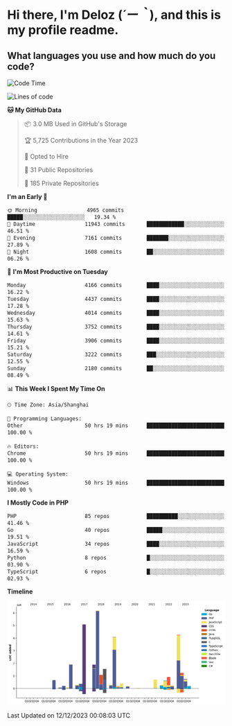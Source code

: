 # **Hi there, I'm Deloz (*´ー｀*), and this is my profile readme.**

## **What languages you use and how much do you code?**

<!--START_SECTION:waka-->
![Code Time](http://img.shields.io/badge/Code%20Time-2%2C968%20hrs%2059%20mins-blue)

![Lines of code](https://img.shields.io/badge/From%20Hello%20World%20I%27ve%20Written-33.5%20million%20lines%20of%20code-blue)

**🐱 My GitHub Data** 

> 📦 3.0 MB Used in GitHub's Storage 
 > 
> 🏆 5,725 Contributions in the Year 2023
 > 
> 💼 Opted to Hire
 > 
> 📜 31 Public Repositories 
 > 
> 🔑 185 Private Repositories 
 > 
**I'm an Early 🐤** 

```text
🌞 Morning                4965 commits        █████░░░░░░░░░░░░░░░░░░░░   19.34 % 
🌆 Daytime                11943 commits       ████████████░░░░░░░░░░░░░   46.51 % 
🌃 Evening                7161 commits        ███████░░░░░░░░░░░░░░░░░░   27.89 % 
🌙 Night                  1608 commits        ██░░░░░░░░░░░░░░░░░░░░░░░   06.26 % 
```
📅 **I'm Most Productive on Tuesday** 

```text
Monday                   4166 commits        ████░░░░░░░░░░░░░░░░░░░░░   16.22 % 
Tuesday                  4437 commits        ████░░░░░░░░░░░░░░░░░░░░░   17.28 % 
Wednesday                4014 commits        ████░░░░░░░░░░░░░░░░░░░░░   15.63 % 
Thursday                 3752 commits        ████░░░░░░░░░░░░░░░░░░░░░   14.61 % 
Friday                   3906 commits        ████░░░░░░░░░░░░░░░░░░░░░   15.21 % 
Saturday                 3222 commits        ███░░░░░░░░░░░░░░░░░░░░░░   12.55 % 
Sunday                   2180 commits        ██░░░░░░░░░░░░░░░░░░░░░░░   08.49 % 
```


📊 **This Week I Spent My Time On** 

```text
🕑︎ Time Zone: Asia/Shanghai

💬 Programming Languages: 
Other                    50 hrs 19 mins      █████████████████████████   100.00 % 

🔥 Editors: 
Chrome                   50 hrs 19 mins      █████████████████████████   100.00 % 

💻 Operating System: 
Windows                  50 hrs 19 mins      █████████████████████████   100.00 % 
```

**I Mostly Code in PHP** 

```text
PHP                      85 repos            ██████████░░░░░░░░░░░░░░░   41.46 % 
Go                       40 repos            █████░░░░░░░░░░░░░░░░░░░░   19.51 % 
JavaScript               34 repos            ████░░░░░░░░░░░░░░░░░░░░░   16.59 % 
Python                   8 repos             █░░░░░░░░░░░░░░░░░░░░░░░░   03.90 % 
TypeScript               6 repos             █░░░░░░░░░░░░░░░░░░░░░░░░   02.93 % 
```



**Timeline**

![Lines of Code chart](https://raw.githubusercontent.com/deloz/deloz/main/assets/bar_graph.png)


 Last Updated on 12/12/2023 00:08:03 UTC
<!--END_SECTION:waka-->
